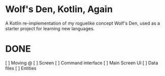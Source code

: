 # Wolf's Den, Kotlin, Again
A Kotlin re-implementation of my roguelike concept Wolf's Den, used as
a starter project for learning new languages.

# DONE
[ ] Moving @
[ ] Screen
[ ] Command interface
[ ] Main Screen UI
[ ] Data files
[ ] Entities
